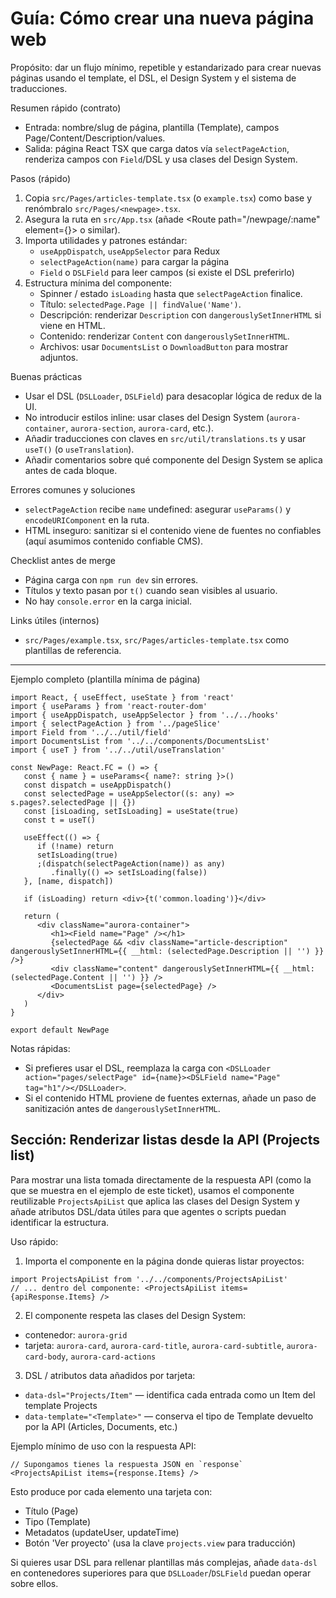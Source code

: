 # Guía: Cómo crear una nueva página web

Propósito: dar un flujo mínimo, repetible y estandarizado para crear nuevas páginas usando el template, el DSL, el Design System y el sistema de traducciones.

Resumen rápido (contrato)
- Entrada: nombre/slug de página, plantilla (Template), campos Page/Content/Description/values.
- Salida: página React TSX que carga datos vía `selectPageAction`, renderiza campos con `Field`/DSL y usa clases del Design System.

Pasos (rápido)
1. Copia `src/Pages/articles-template.tsx` (o `example.tsx`) como base y renómbralo `src/Pages/<newpage>.tsx`.
2. Asegura la ruta en `src/App.tsx` (añade <Route path="/newpage/:name" element={<NewPage/>}> o similar).
3. Importa utilidades y patrones estándar:
   - `useAppDispatch`, `useAppSelector` para Redux
   - `selectPageAction(name)` para cargar la página
   - `Field` o `DSLField` para leer campos (si existe el DSL preferirlo)
4. Estructura mínima del componente:
   - Spinner / estado `isLoading` hasta que `selectPageAction` finalice.
   - Título: `selectedPage.Page || findValue('Name')`.
   - Descripción: renderizar `Description` con `dangerouslySetInnerHTML` si viene en HTML.
   - Contenido: renderizar `Content` con `dangerouslySetInnerHTML`.
   - Archivos: usar `DocumentsList` o `DownloadButton` para mostrar adjuntos.

Buenas prácticas
- Usar el DSL (`DSLLoader`, `DSLField`) para desacoplar lógica de redux de la UI.
- No introducir estilos inline: usar clases del Design System (`aurora-container`, `aurora-section`, `aurora-card`, etc.).
- Añadir traducciones con claves en `src/util/translations.ts` y usar `useT()` (o `useTranslation`).
- Añadir comentarios sobre qué componente del Design System se aplica antes de cada bloque.

Errores comunes y soluciones
- `selectPageAction` recibe `name` undefined: asegurar `useParams()` y `encodeURIComponent` en la ruta.
- HTML inseguro: sanitizar si el contenido viene de fuentes no confiables (aquí asumimos contenido confiable CMS).

Checklist antes de merge
- Página carga con `npm run dev` sin errores.
- Títulos y texto pasan por `t()` cuando sean visibles al usuario.
- No hay `console.error` en la carga inicial.

Links útiles (internos)
- `src/Pages/example.tsx`, `src/Pages/articles-template.tsx` como plantillas de referencia.

---

Ejemplo completo (plantilla mínima de página)

```tsx
import React, { useEffect, useState } from 'react'
import { useParams } from 'react-router-dom'
import { useAppDispatch, useAppSelector } from '../../hooks'
import { selectPageAction } from '../pageSlice'
import Field from '../../util/field'
import DocumentsList from '../../components/DocumentsList'
import { useT } from '../../util/useTranslation'

const NewPage: React.FC = () => {
   const { name } = useParams<{ name?: string }>()
   const dispatch = useAppDispatch()
   const selectedPage = useAppSelector((s: any) => s.pages?.selectedPage || {})
   const [isLoading, setIsLoading] = useState(true)
   const t = useT()

   useEffect(() => {
      if (!name) return
      setIsLoading(true)
      ;(dispatch(selectPageAction(name)) as any)
         .finally(() => setIsLoading(false))
   }, [name, dispatch])

   if (isLoading) return <div>{t('common.loading')}</div>

   return (
      <div className="aurora-container">
         <h1><Field name="Page" /></h1>
         {selectedPage && <div className="article-description" dangerouslySetInnerHTML={{ __html: (selectedPage.Description || '') }} />}
         <div className="content" dangerouslySetInnerHTML={{ __html: (selectedPage.Content || '') }} />
         <DocumentsList page={selectedPage} />
      </div>
   )
}

export default NewPage
```

Notas rápidas:
- Si prefieres usar el DSL, reemplaza la carga con `<DSLLoader action="pages/selectPage" id={name}><DSLField name="Page" tag="h1"/></DSLLoader>`.
- Si el contenido HTML proviene de fuentes externas, añade un paso de sanitización antes de `dangerouslySetInnerHTML`.

Sección: Renderizar listas desde la API (Projects list)
----------------------------------------------------

Para mostrar una lista tomada directamente de la respuesta API (como la que se muestra en el ejemplo de este ticket), usamos el componente reutilizable `ProjectsApiList` que aplica las clases del Design System y añade atributos DSL/data útiles para que agentes o scripts puedan identificar la estructura.

Uso rápido:

1. Importa el componente en la página donde quieras listar proyectos:

```tsx
import ProjectsApiList from '../../components/ProjectsApiList'
// ... dentro del componente: <ProjectsApiList items={apiResponse.Items} />
```

2. El componente respeta las clases del Design System:
- contenedor: `aurora-grid`
- tarjeta: `aurora-card`, `aurora-card-title`, `aurora-card-subtitle`, `aurora-card-body`, `aurora-card-actions`

3. DSL / atributos data añadidos por tarjeta:
- `data-dsl="Projects/Item"` — identifica cada entrada como un Item del template Projects
- `data-template="<Template>"` — conserva el tipo de Template devuelto por la API (Articles, Documents, etc.)

Ejemplo mínimo de uso con la respuesta API:

```tsx
// Supongamos tienes la respuesta JSON en `response`
<ProjectsApiList items={response.Items} />
```

Esto produce por cada elemento una tarjeta con:
- Título (Page)
- Tipo (Template)
- Metadatos (updateUser, updateTime)
- Botón 'Ver proyecto' (usa la clave `projects.view` para traducción)

Si quieres usar DSL para rellenar plantillas más complejas, añade `data-dsl` en contenedores superiores para que `DSLLoader`/`DSLField` puedan operar sobre ellos.
